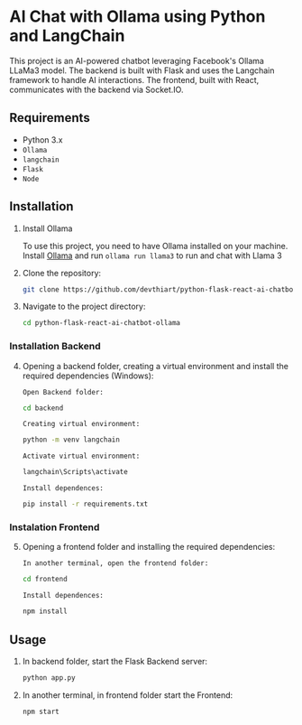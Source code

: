# AI Chat with Ollama using Python and LangChain

This project is an AI-powered chatbot leveraging Facebook's Ollama LLaMa3 model. The backend is built with Flask and uses the Langchain framework to handle AI interactions. The frontend, built with React, communicates with the backend via Socket.IO.

## Requirements

- Python 3.x
- `Ollama`
- `langchain`
- `Flask`
- `Node`

## Installation

1. Install Ollama

    To use this project, you need to have Ollama installed on your machine.
    Install [Ollama](https://ollama.com/) and run `ollama run llama3` to run and chat with Llama 3

2. Clone the repository:

    ```bash
    git clone https://github.com/devthiart/python-flask-react-ai-chatbot-ollama
    ```

3. Navigate to the project directory:

    ```bash
    cd python-flask-react-ai-chatbot-ollama
    ```
### Installation Backend
4. Opening a backend folder, creating a virtual environment and install the required dependencies (Windows):

    `Open Backend folder:`
    ```bash
    cd backend
    ```

    `Creating virtual environment:`
    ```bash
    python -m venv langchain
    ```

    `Activate virtual environment:`
    ```bash
    langchain\Scripts\activate
    ```

    `Install dependences:`
    ```bash
    pip install -r requirements.txt
    ```

### Instalation Frontend

5. Opening a frontend folder and installing the required dependencies:

    `In another terminal, open the frontend folder:`
    ```bash
    cd frontend
    ```

    `Install dependences:`
    ```bash
    npm install
    ```

## Usage

1. In backend folder, start the Flask Backend server:

    ```bash
    python app.py
    ```

2. In another terminal, in frontend folder start the Frontend:

    ```bash
    npm start
    ```
